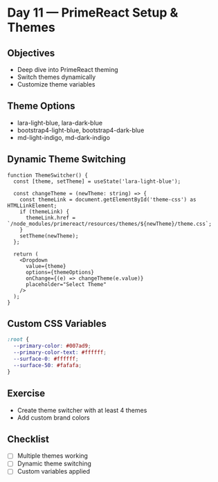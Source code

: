 # Day 11 — PrimeReact Setup & Themes

## Objectives
- Deep dive into PrimeReact theming
- Switch themes dynamically
- Customize theme variables

## Theme Options
- lara-light-blue, lara-dark-blue
- bootstrap4-light-blue, bootstrap4-dark-blue
- md-light-indigo, md-dark-indigo

## Dynamic Theme Switching
```tsx
function ThemeSwitcher() {
  const [theme, setTheme] = useState('lara-light-blue');
  
  const changeTheme = (newTheme: string) => {
    const themeLink = document.getElementById('theme-css') as HTMLLinkElement;
    if (themeLink) {
      themeLink.href = `/node_modules/primereact/resources/themes/${newTheme}/theme.css`;
    }
    setTheme(newTheme);
  };

  return (
    <Dropdown 
      value={theme} 
      options={themeOptions} 
      onChange={(e) => changeTheme(e.value)} 
      placeholder="Select Theme" 
    />
  );
}
```

## Custom CSS Variables
```css
:root {
  --primary-color: #007ad9;
  --primary-color-text: #ffffff;
  --surface-0: #ffffff;
  --surface-50: #fafafa;
}
```

## Exercise
- Create theme switcher with at least 4 themes
- Add custom brand colors

## Checklist
- [ ] Multiple themes working
- [ ] Dynamic theme switching
- [ ] Custom variables applied